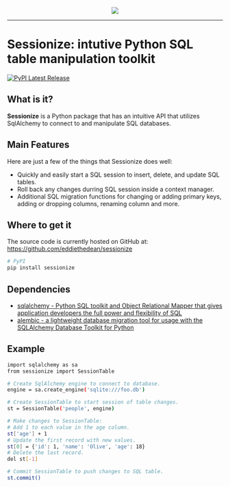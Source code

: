 <div align="center">
  <img src="https://1drv.ms/u/s!AvBznE_nJGknna5q3LafEguIN6lQ5g"><br>
</div>

-----------------

# Sessionize: intutive Python SQL table manipulation toolkit
[![PyPI Latest Release](https://img.shields.io/pypi/v/sessionize.svg)](https://pypi.org/project/sessionize/)

## What is it?

**Sessionize** is a Python package that has an intuitive API that utilizes SqlAlchemy to connect to and manipulate SQL databases.

## Main Features
Here are just a few of the things that Sessionize does well:

  - Quickly and easily start a SQL session to insert, delete, and update SQL tables.
  - Roll back any changes durring SQL session inside a context manager.
  - Additional SQL migration functions for changing or adding primary keys, adding or dropping columns, renaming column and more.

## Where to get it
The source code is currently hosted on GitHub at:
https://github.com/eddiethedean/sessionize

```sh
# PyPI
pip install sessionize
```

## Dependencies
- [sqlalchemy - Python SQL toolkit and Object Relational Mapper that gives application developers the full power and flexibility of SQL](https://www.sqlalchemy.org/)
- [alembic - a lightweight database migration tool for usage with the SQLAlchemy Database Toolkit for Python](https://alembic.sqlalchemy.org/)

## Example
```sh
import sqlalchemy as sa
from sessionize import SessionTable 

# Create SqlAlchemy engine to connect to database.
engine = sa.create_engine('sqlite:///foo.db')

# Create SessionTable to start session of table changes.
st = SessionTable('people', engine)

# Make changes to SessionTable:
# Add 1 to each value in the age column.
st['age'] + 1
# Update the first record with new values.
st[0] = {'id': 1, 'name': 'Olive', 'age': 18}
# Delete the last record.
del st[-1]

# Commit SessionTable to push changes to SQL table.
st.commit()
```